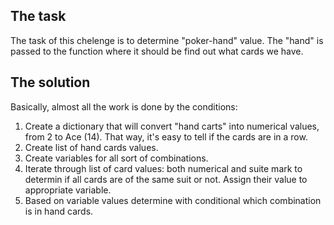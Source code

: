## The task

The task of this chelenge is to determine "poker-hand" value. The "hand" is passed to the function where it should be find out what cards we have.  

## The solution   

Basically, almost all the work is done by the conditions:  
1. Create a dictionary that will convert "hand carts" into numerical values, from 2 to Ace (14). That way, it's easy to tell if the cards are in a row.
2. Create list of hand cards values.
3. Create variables for all sort of combinations.
4. Iterate through list of card values: both numerical and suite mark to determin if all cards are of the same suit or not. Assign their value to appropriate variable.
5. Based on variable values determine with conditional which combination is in hand cards.